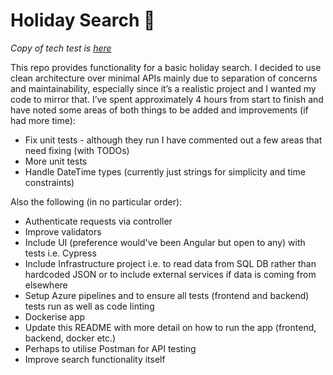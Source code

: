 # Holiday Search 🔎

*Copy of tech test is [here](https://github.com/lornasw93/on-the-beach-tt/tech-test.pdf)*

This repo provides functionality for a basic holiday search. I decided to use clean architecture over minimal APIs mainly due to separation of concerns and maintainability, especially since it’s a realistic project and I wanted my code to mirror that. I’ve spent approximately 4 hours from start to finish and have noted some areas of both things to be added and improvements (if had more time):

* Fix unit tests - although they run I have commented out a few areas that need fixing (with TODOs)
* More unit tests
* Handle DateTime types (currently just strings for simplicity and time constraints)

Also the following (in no particular order):

* Authenticate requests via controller
* Improve validators
* Include UI (preference would've been Angular but open to any) with tests i.e. Cypress
* Include Infrastructure project i.e. to read data from SQL DB rather than hardcoded JSON or to include external services if data is coming from elsewhere
* Setup Azure pipelines and to ensure all tests (frontend and backend) tests run as well as code linting
* Dockerise app
* Update this README with more detail on how to run the app (frontend, backend, docker etc.)
* Perhaps to utilise Postman for API testing
* Improve search functionality itself
